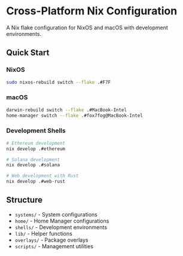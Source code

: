 # Cross-Platform Nix Configuration

A Nix flake configuration for NixOS and macOS with development environments.

## Quick Start

### NixOS
```bash
sudo nixos-rebuild switch --flake .#F7F
```

### macOS
```bash
darwin-rebuild switch --flake .#MacBook-Intel
home-manager switch --flake .#fox7fog@MacBook-Intel
```

### Development Shells
```bash
# Ethereum development
nix develop .#ethereum

# Solana development  
nix develop .#solana

# Web development with Rust
nix develop .#web-rust
```

## Structure

- `systems/` - System configurations
- `home/` - Home Manager configurations  
- `shells/` - Development environments
- `lib/` - Helper functions
- `overlays/` - Package overlays
- `scripts/` - Management utilities
